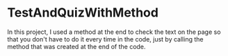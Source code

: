 # TestAndQuizWithMethod

In this project, I used a method at the end to check the text on the page so that you don't have to do it every time in the code, 
just by calling the method that was created at the end of the code. 
